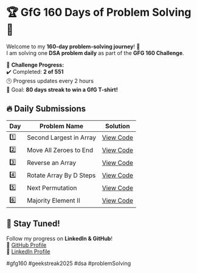 # 🏆 GfG 160 Days of Problem Solving 🚀

Welcome to my **160-day problem-solving journey**! 🎯  
I am solving one **DSA problem daily** as part of the **GFG 160 Challenge**.  

📌 **Challenge Progress:**  
✔️ Completed: **2 of 551**  
🕒 Progress updates every 2 hours  
🎯 Goal: **80 days streak to win a GfG T-shirt!**  

## 🔥 Daily Submissions  

| Day  | Problem Name  | Solution  |
|------|--------------|-----------|
| 1️⃣  | Second Largest in Array | [View Code](./day01) |
| 2️⃣  | Move All Zeroes to End  | [View Code](./day02) |
| 3️⃣  | Reverse an Array        | [View Code](./day03) |
| 4️⃣  | Rotate Array By D Steps | [View Code](./day04) |
| 5️⃣  | Next Permutation        | [View Code](./day05) |
| 6️⃣  | Majority Element II     | [View Code](./day06) |

## 🚀 Stay Tuned!  
Follow my progress on **LinkedIn & GitHub**!  
📌 [GitHub Profile](https://github.com/CodeWithAkash-Shah)  
📌 [LinkedIn Profile](www.linkedin.com/in/akash-shah-sde)  

#gfg160 #geekstreak2025 #dsa #problemSolving
